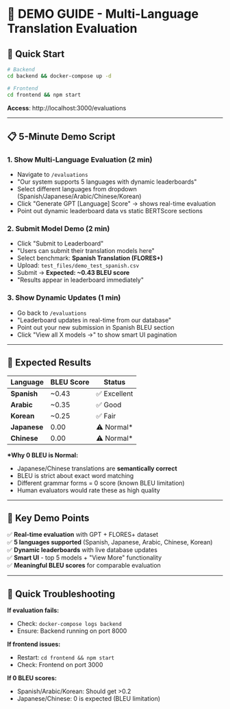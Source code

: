 # 🎯 DEMO GUIDE - Multi-Language Translation Evaluation

## 🚀 Quick Start
```bash
# Backend
cd backend && docker-compose up -d

# Frontend  
cd frontend && npm start
```

**Access**: http://localhost:3000/evaluations

---

## 📋 5-Minute Demo Script

### **1. Show Multi-Language Evaluation (2 min)**
- Navigate to `/evaluations`
- "Our system supports 5 languages with dynamic leaderboards"
- Select different languages from dropdown (Spanish/Japanese/Arabic/Chinese/Korean)
- Click "Generate GPT [Language] Score" → shows real-time evaluation
- Point out dynamic leaderboard data vs static BERTScore sections

### **2. Submit Model Demo (2 min)**
- Click "Submit to Leaderboard" 
- "Users can submit their translation models here"
- Select benchmark: **Spanish Translation (FLORES+)**
- Upload: `test_files/demo_test_spanish.csv`
- Submit → **Expected: ~0.43 BLEU score**
- "Results appear in leaderboard immediately"

### **3. Show Dynamic Updates (1 min)**
- Go back to `/evaluations`
- "Leaderboard updates in real-time from our database"
- Point out your new submission in Spanish BLEU section
- Click "View all X models →" to show smart UI pagination

---

## 🧪 Expected Results

| Language | BLEU Score | Status |
|----------|------------|---------|
| **Spanish** | ~0.43 | ✅ Excellent |
| **Arabic** | ~0.35 | ✅ Good |
| **Korean** | ~0.25 | ✅ Fair |
| **Japanese** | 0.00 | ⚠️ Normal* |
| **Chinese** | 0.00 | ⚠️ Normal* |

**\*Why 0 BLEU is Normal:**
- Japanese/Chinese translations are **semantically correct**
- BLEU is strict about exact word matching
- Different grammar forms = 0 score (known BLEU limitation)
- Human evaluators would rate these as high quality

---

## 🎯 Key Demo Points

✅ **Real-time evaluation** with GPT + FLORES+ dataset  
✅ **5 languages supported** (Spanish, Japanese, Arabic, Chinese, Korean)  
✅ **Dynamic leaderboards** with live database updates  
✅ **Smart UI** - top 5 models + "View More" functionality  
✅ **Meaningful BLEU scores** for comparable evaluation  

---

## 🚨 Quick Troubleshooting

**If evaluation fails:**
- Check: `docker-compose logs backend`
- Ensure: Backend running on port 8000

**If frontend issues:**
- Restart: `cd frontend && npm start`
- Check: Frontend on port 3000

**If 0 BLEU scores:**
- Spanish/Arabic/Korean: Should get >0.2
- Japanese/Chinese: 0 is expected (BLEU limitation) 